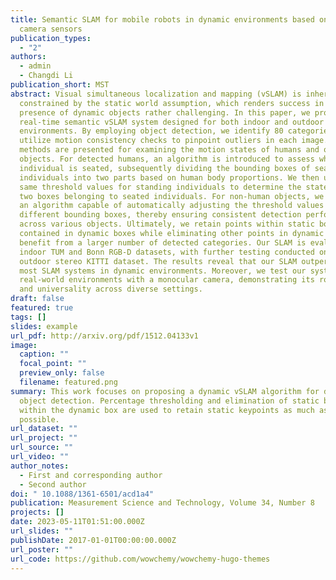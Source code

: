 ```yaml
---
title: Semantic SLAM for mobile robots in dynamic environments based on visual
  camera sensors
publication_types:
  - "2"
authors:
  - admin
  - Changdi Li
publication_short: MST
abstract: Visual simultaneous localization and mapping (vSLAM) is inherently
  constrained by the static world assumption, which renders success in the
  presence of dynamic objects rather challenging. In this paper, we propose a
  real-time semantic vSLAM system designed for both indoor and outdoor dynamic
  environments. By employing object detection, we identify 80 categories and
  utilize motion consistency checks to pinpoint outliers in each image. Distinct
  methods are presented for examining the motion states of humans and other
  objects. For detected humans, an algorithm is introduced to assess whether an
  individual is seated, subsequently dividing the bounding boxes of seated
  individuals into two parts based on human body proportions. We then use the
  same threshold values for standing individuals to determine the states of the
  two boxes belonging to seated individuals. For non-human objects, we propose
  an algorithm capable of automatically adjusting the threshold values for
  different bounding boxes, thereby ensuring consistent detection performance
  across various objects. Ultimately, we retain points within static boxes
  contained in dynamic boxes while eliminating other points in dynamic boxes to
  benefit from a larger number of detected categories. Our SLAM is evaluated on
  indoor TUM and Bonn RGB-D datasets, with further testing conducted on the
  outdoor stereo KITTI dataset. The results reveal that our SLAM outperforms
  most SLAM systems in dynamic environments. Moreover, we test our system in
  real-world environments with a monocular camera, demonstrating its robustness
  and universality across diverse settings.
draft: false
featured: true
tags: []
slides: example
url_pdf: http://arxiv.org/pdf/1512.04133v1
image:
  caption: ""
  focal_point: ""
  preview_only: false
  filename: featured.png
summary: This work focuses on proposing a dynamic vSLAM algorithm for dense
  object detection. Percentage thresholding and elimination of static boxes
  within the dynamic box are used to retain static keypoints as much as
  possible.
url_dataset: ""
url_project: ""
url_source: ""
url_video: ""
author_notes:
  - First and corresponding author
  - Second author
doi: " 10.1088/1361-6501/acd1a4"
publication: Measurement Science and Technology, Volume 34, Number 8
projects: []
date: 2023-05-11T01:51:00.000Z
url_slides: ""
publishDate: 2017-01-01T00:00:00.000Z
url_poster: ""
url_code: https://github.com/wowchemy/wowchemy-hugo-themes
---
```

